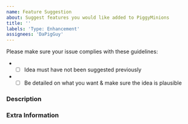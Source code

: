 ```yaml
---
name: Feature Suggestion
about: Suggest features you would like added to PiggyMinions
title: ''
labels: 'Type: Enhancement'
assignees: 'DaPigGuy'
---
```


<!-- Failure to complete the required fields will result in the issue being closed. -->
Please make sure your issue complies with these guidelines:
- * [ ] Idea must have not been suggested previously
- * [ ] Be detailed on what you want & make sure the idea is plausible

### Description
<!-- Describe your idea in detail below -->

### Extra Information